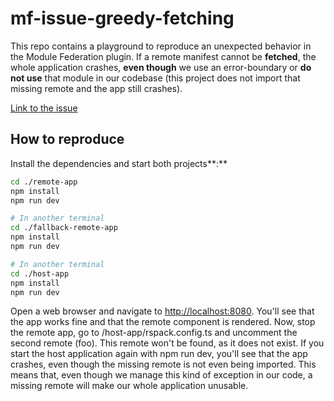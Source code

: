 # mf-issue-greedy-fetching

This repo contains a playground to reproduce an unexpected behavior in the Module Federation plugin. If a remote manifest cannot be **fetched**, the whole application crashes, **even though** we use an error-boundary or **do not use** that module in our codebase (this project does not import that missing remote and the app still crashes).

[Link to the issue](https://github.com/module-federation/core/issues/3877)

## How to reproduce

Install the dependencies and start both projects**:**

```sh
cd ./remote-app
npm install
npm run dev

# In another terminal
cd ./fallback-remote-app
npm install
npm run dev

# In another terminal
cd ./host-app
npm install
npm run dev
```

Open a web browser and navigate to [http://localhost:8080](http://localhost:8080). You'll see that the app works fine and that the remote component is rendered.
Now, stop the remote app, go to /host-app/rspack.config.ts and uncomment the second remote (foo). This remote won't be found, as it does not exist. If you start the host application again with npm run dev, you'll see that the app crashes, even though the missing remote is not even being imported.
This means that, even though we manage this kind of exception in our code, a missing remote will make our whole application unusable.
